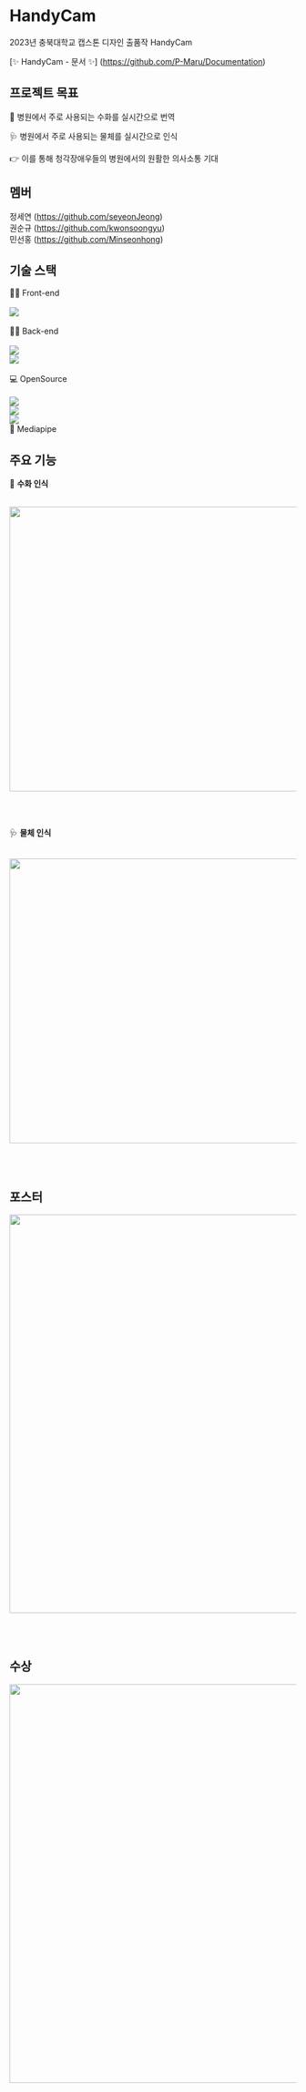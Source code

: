 
# HandyCam
2023년 충북대학교 캡스톤 디자인 출품작 HandyCam 


[✨ HandyCam - 문서 ✨] (https://github.com/P-Maru/Documentation)


## 프로젝트 목표

👋 병원에서 주로 사용되는 수화를 실시간으로 번역

🩺 병원에서 주로 사용되는 물체를 실시간으로 인식

👉 이를 통해 청각장애우들의 병원에서의 원활한 의사소통 기대

## 멤버

정세연 (https://github.com/seyeonJeong)</br>
권순규 (https://github.com/kwonsoongyu)</br>
민선홍 (https://github.com/Minseonhong)</br>

## 기술 스택

👨‍🏫 Front-end</br></br>
<img src="https://img.shields.io/badge/React-61DAFB?style=flat-square&logo=React&logoColor=black"/></br></br>
👨‍💻 Back-end</br></br>
<img src="https://img.shields.io/badge/Node.js-339933?style=flat-square&logo=Node.js&logoColor=white"/></br>
<img src="https://img.shields.io/badge/MySQL-4479A1?style=for-the-badge&logo=MySQL&logoColor=white"></br></br>
💻 OpenSource</br></br>
<img src="https://img.shields.io/badge/OpenCV-5C3EE8?style=for-the-badge&logo=OpenCV&logoColor=white"></br>
<img src="https://img.shields.io/badge/TensorFlow-FF6F00?style=for-the-badge&logo=TensorFlow&logoColor=white"></br>
<img src="https://img.shields.io/badge/YOLO-00FFFF?style=for-the-badge&logo=YOLO&logoColor=white"></br>
🤚 Mediapipe</br>


## 주요 기능

🤚 <b>수화 인식</b></br></br>
<p align="center">
  <img src="https://github.com/P-Maru/HandyCam/assets/81068870/c456c637-ff2e-4502-808b-4ffd796a5686.png" width="700" height="500">
</p> </br></br>

🩺 <b>물체 인식</b></br></br>
<p align="center">
  <img src="https://github.com/P-Maru/HandyCam/assets/81068870/109b6407-5e01-44cd-9bff-f55818f2aecc.png" width="700" height="500">
</p>
</br></br>

## 포스터
<p align="center">
  <img src="https://github.com/P-Maru/HandyCam/assets/81068870/033d6293-83ba-41de-bd4c-07e88c75e108.png" width="700" height="700">
</p></br></br>

## 수상
<p align="center">
  <img src="https://github.com/P-Maru/HandyCam/assets/81068870/3aead677-4ab9-4d47-8351-61eaf7852719.png" width="700" height="700">
</p></br></br>
